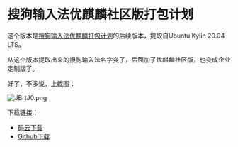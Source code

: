 # 搜狗输入法优麒麟社区版打包计划
这个版本是[搜狗输入法优麒麟打包计划](https://gitee.com/laomocode/fcitx-sogoupinyin)的后续版本，提取自Ubuntu Kylin 20.04 LTS。

从这个版本提取出来的搜狗输入法名字变了，后面加了优麒麟社区版，也变成企业定制版了。

好了，不多说，上截图：

![JBrtJ0.png](https://s1.ax1x.com/2020/04/24/JBrtJ0.png)

下载链接：
- [码云下载](https://gitee.com/laomocode/fcitx-sogouimebs/releases)
- [Github下载](https://github.com/laomocode/fcitx-sogouimebs/releases)

